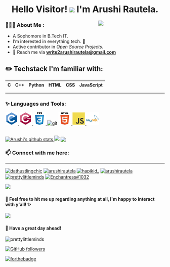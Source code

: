 <h1 align="center">Hello Visitor! <img height="40" src="https://github.com/TheDudeThatCode/TheDudeThatCode/blob/master/Assets/Hi.gif"> I'm Arushi Rautela. </h1>

<img align='right' src='https://c.tenor.com/G452IB4_oCIAAAAi/animation-anime.gif' width='210"'>

<h3 align="left">👩🏻‍💻 About Me :</h3>

- A Sophomore in B.Tech IT.
- I’m interested in everything tech. 👀 
- Active contributor in _Open Source Projects_. 
- 📧 Reach me via **write2arushirautela@gmail.com**
 

## ✏️ Techstack I'm familiar with: 

C | C++ | Python | HTML | CSS | JavaScript 
--|-----|--------|------|-----|-----------

<hr>
<h3 align="left"> ✨ Languages and Tools:</h3>
<p align="left"> <a href="https://www.cprogramming.com/" target="_blank"> <img src="https://raw.githubusercontent.com/devicons/devicon/master/icons/c/c-original.svg" alt="c" width="40" height="40"/> </a> <a href="https://www.w3schools.com/cpp/" target="_blank"> <img src="https://raw.githubusercontent.com/devicons/devicon/master/icons/cplusplus/cplusplus-original.svg" alt="cplusplus" width="40" height="40"/> </a> <a href="https://www.w3schools.com/css/" target="_blank"> <img src="https://raw.githubusercontent.com/devicons/devicon/master/icons/css3/css3-original-wordmark.svg" alt="css3" width="40" height="40"/> </a>  <img src="https://www.vectorlogo.zone/logos/git-scm/git-scm-icon.svg" alt="git" width="40" height="40"/> </a> <a href="https://www.w3.org/html/" target="_blank"> <img src="https://raw.githubusercontent.com/devicons/devicon/master/icons/html5/html5-original-wordmark.svg" alt="html5" width="40" height="40"/> </a> <a href="https://www.java.com" target="_blank"> <img src="https://raw.githubusercontent.com/devicons/devicon/master/icons/javascript/javascript-original.svg" alt="javascript" width="40" height="40"/> </a> <a href="https://www.mathworks.com/" target="_blank"> </a> <a href="https://www.mysql.com/" target="_blank"> <a href="https://git-scm.com/" target="_blank"> <img src="https://raw.githubusercontent.com/devicons/devicon/master/icons/mysql/mysql-original-wordmark.svg" alt="mysql" width="40" height="40"/> </a> </p>


<br>

<a href="https://github.com/prettylittleminds">
 <img align="center" src="https://github-readme-stats.vercel.app/api?username=prettylittleminds&show_icons=true&theme=dark&line_height=27" alt="Arushi's github stats"/>
</a>
<img align='centre' src='https://c.tenor.com/W3NV3NILYMYAAAAi/anm.gif' width='210"'>
<a href="https://github.com/prettylittleminds">
  <img align="center" src="https://github-readme-stats.vercel.app/api/top-langs/?username=prettylittleminds&theme=dark&hide_langs_below=1" />
</a>

<br>

### 📫 Connect with me here:
<hr>
<p align="left">
<a href="https://twitter.com/dathustlingchic" target="blank"><img align="center" src="https://raw.githubusercontent.com/rahuldkjain/github-profile-readme-generator/master/src/images/icons/Social/twitter.svg" alt="dathustlingchic" height="30" width="40" /></a>
<a href="https://www.linkedin.com/in/arushirautela/" target="blank"><img align="center" src="https://raw.githubusercontent.com/rahuldkjain/github-profile-readme-generator/master/src/images/icons/Social/linked-in-alt.svg" alt="arushirautela" height="30" width="40" /></a>
<a href="https://www.instagram.com/hapikid_/" target="blank"><img align="center" src="https://raw.githubusercontent.com/rahuldkjain/github-profile-readme-generator/master/src/images/icons/Social/instagram.svg" alt="hapikid_" height="30" width="40" /></a>
<a href="https://www.hackerrank.com/arushirautela?hr_r=1" target="blank"><img align="center" src="https://raw.githubusercontent.com/rahuldkjain/github-profile-readme-generator/master/src/images/icons/Social/hackerrank.svg" alt="arushirautela" height="30" width="40" /></a>
<a href="https://leetcode.com/prettylittleminds/" target="blank"><img align="center" src="https://raw.githubusercontent.com/rahuldkjain/github-profile-readme-generator/master/src/images/icons/Social/leet-code.svg" alt="prettylittleminds" height="30" width="40" /></a>
<a href="https://discord.gg/Enchantress#1032" target="blank"><img align="center" src="https://raw.githubusercontent.com/rahuldkjain/github-profile-readme-generator/master/src/images/icons/Social/discord.svg" alt="Enchantress#1032" height="30" width="40" /></a>
</p>

<img align='centre' src='https://c.tenor.com/5W-eHdEn3JIAAAAi/miracle-nikki-phone.gif' width='170"'>

<h4 align="centre">💬 Feel free to hit me up regarding anything at all, I'm happy to interact with y'all! ✨</h4> <img src="https://github.com/TheDudeThatCode/TheDudeThatCode/blob/master/Assets/Handshake.gif" height="35 px"> 
<h4 align="centre">🌈 Have a great day ahead!</h4>

<p align="left">
  <img
    src="https://komarev.com/ghpvc/?username=prettylittleminds"
    alt="prettylittleminds"
  />
</p>

[![GitHub followers](https://img.shields.io/github/followers/prettylittleminds.svg?label=Follow%20@prettylittleminds&style=social)](https://github.com/prettylittleminds/) 

[![forthebadge](https://forthebadge.com/images/badges/built-with-love.svg)](https://forthebadge.com) 
